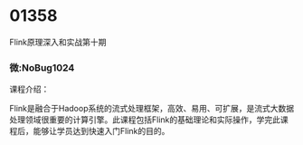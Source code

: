 # 01358
Flink原理深入和实战第十期

### 微:NoBug1024 


课程介绍：

Flink是融合于Hadoop系统的流式处理框架，高效、易用、可扩展，是流式大数据处理领域很重要的计算引擎。此课程包括Flink的基础理论和实际操作，学完此课程后，能够让学员达到快速入门Flink的目的。
